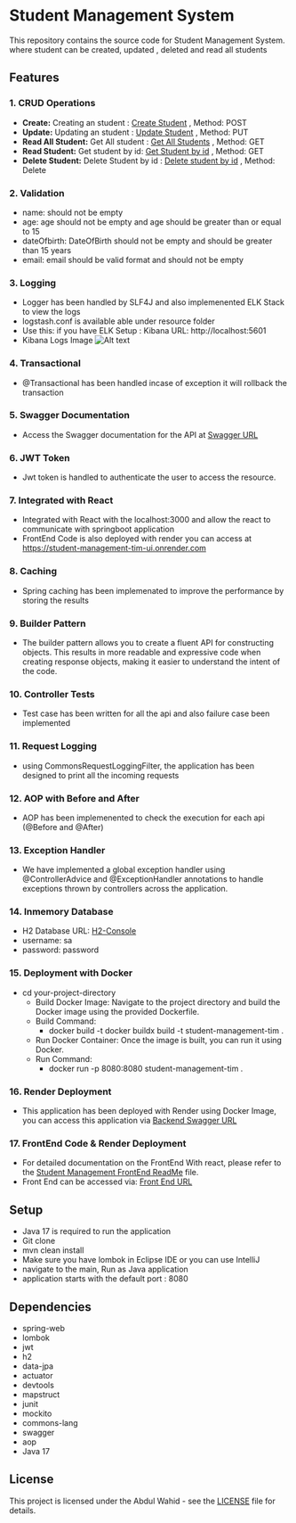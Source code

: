 # Student Management System

This repository contains the source code for Student Management System. where student can be created, updated , deleted and read all students

## Features

### 1. CRUD Operations

- **Create:** Creating an student : [Create Student](http://localhost:8080/api/students) , Method: POST
- **Update:** Updating an student : [Update Student](http://localhost:8080/api/students/1) , Method: PUT
- **Read All Student:** Get All student : [Get All Students](http://localhost:8080/api/students) , Method: GET
- **Read Student:** Get student by id: [Get Student by id](http://localhost:8080/api/students/1) , Method: GET
- **Delete Student:** Delete Student by id : [Delete student by id](http://localhost:8080/api/students/1) , Method: Delete 

### 2. Validation

- name: should not be empty
- age: age should not be empty and age should be greater than or equal to 15 
- dateOfbirth: DateOfBirth should not be empty and should be greater than 15 years
- email: email should be valid format and should not be empty

### 3. Logging

- Logger has been handled by SLF4J and also implemenented ELK Stack to view the logs
- logstash.conf is available able under resource folder
- Use this: if you have ELK Setup : Kibana URL: http://localhost:5601
- Kibana Logs Image ![Alt text](https://github-production-user-asset-6210df.s3.amazonaws.com/61117499/313422562-44b4712a-5e44-435e-99cc-5dd1be71d6ef.png?X-Amz-Algorithm=AWS4-HMAC-SHA256&X-Amz-Credential=AKIAVCODYLSA53PQK4ZA%2F20240316%2Fus-east-1%2Fs3%2Faws4_request&X-Amz-Date=20240316T180519Z&X-Amz-Expires=300&X-Amz-Signature=3795d5f81df33eff92acadc12da26cd69f592fdd7d7ca052fb125af047790335&X-Amz-SignedHeaders=host&actor_id=61117499&key_id=0&repo_id=764009502)

### 4. Transactional

- @Transactional has been handled incase of exception it will rollback the transaction

### 5. Swagger Documentation

- Access the Swagger documentation for the API at [Swagger URL](https://student-management-system-tim.onrender.com/api/swagger-ui/index.html)

### 6. JWT Token

- Jwt token is handled to authenticate the user to access the resource.

### 7. Integrated with React

- Integrated with React with the localhost:3000 and allow the react to communicate with springboot application
- FrontEnd Code is also deployed with render you can access at https://student-management-tim-ui.onrender.com

### 8. Caching

- Spring caching has been implemenated to improve the performance by storing the results

### 9. Builder Pattern

- The builder pattern allows you to create a fluent API for constructing objects. This results in more readable 
and expressive code when creating response objects, making it easier to understand the intent of the code.

### 10. Controller Tests

- Test case has been written for all the api and also failure case been implemented

### 11. Request Logging

- using CommonsRequestLoggingFilter, the application has been designed to print all the incoming requests

### 12. AOP with Before and After

- AOP has been implemenented to check the execution for each api (@Before and @After)

### 13. Exception Handler

- We have implemented a global exception handler using @ControllerAdvice and @ExceptionHandler annotations to handle exceptions thrown by controllers across the application.

### 14. Inmemory Database

- H2 Database URL: [H2-Console](https://student-management-system-tim.onrender.com/api/h2-console) 
- username: sa
- password: password

### 15. Deployment with Docker

- cd your-project-directory
  - Build Docker Image: Navigate to the project directory and build the Docker image using the provided Dockerfile. <br>
  - Build Command: 
    - docker build -t docker buildx build -t student-management-tim .
  - Run Docker Container: Once the image is built, you can run it using Docker.<br>
  - Run Command:
    - docker run -p 8080:8080 student-management-tim .

### 16. Render Deployment
- This application has been deployed with Render using Docker Image, you can access this application via [Backend Swagger URL](https://student-management-system-tim.onrender.com/api/swagger-ui/index.html)

### 17. FrontEnd Code & Render Deployment
- For detailed documentation on the FrontEnd With react, please refer to the [Student Management FrontEnd ReadMe](https://github.com/abdulwhd964/student-management-tim-UI/blob/main/README.md) file.
- Front End can be accessed via: [Front End URL](https://student-management-tim-ui.onrender.com)

## Setup

- Java 17 is required to run the application
- Git clone
- mvn clean install
- Make sure you have lombok in Eclipse IDE or you can use IntelliJ
- navigate to the main, Run as Java application
- application starts with the default port : 8080

## Dependencies

- spring-web
- lombok
- jwt
- h2
- data-jpa
- actuator
- devtools
- mapstruct
- junit
- mockito
- commons-lang
- swagger
- aop
- Java 17


## License

This project is licensed under the Abdul Wahid - see the [LICENSE](LICENSE) file for details.
